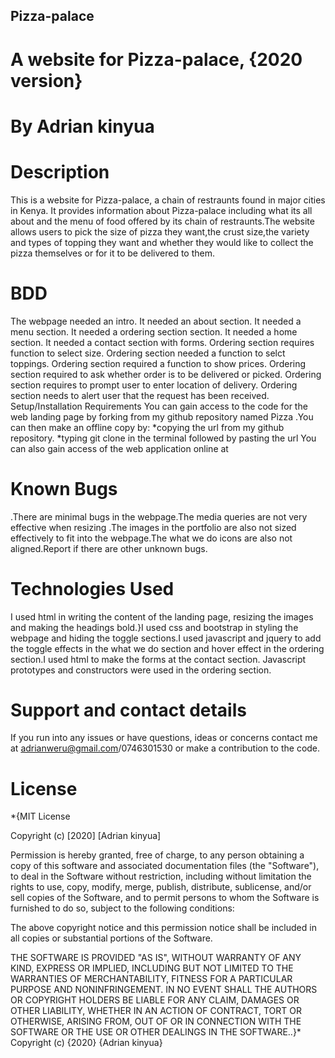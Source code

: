 ## Pizza-palace
# A website for Pizza-palace, {2020 version}
# By Adrian kinyua
# Description
This is a website for Pizza-palace, a chain of restraunts found in major cities in Kenya. It provides information about Pizza-palace including what its all about and the menu of food offered by its chain of restraunts.The website allows users to pick the size of pizza they want,the crust size,the variety and types of topping they want and whether they would like to collect the pizza themselves or for it to be delivered to them.

# BDD
The webpage needed an intro.
It needed an about section.
It needed a menu section.
It needed a ordering section section.
It needed a home section.
It needed a contact section with forms.
Ordering section requires function to select size.
Ordering section needed a function to selct toppings.
Ordering section required a function to show prices.
Ordering section required to ask whether order is to be delivered or picked.
Ordering section requires to prompt user to enter location of delivery.
Ordering section needs to alert user that the request has been received.
Setup/Installation Requirements
You can gain access to the code for the web landing page by forking from my github repository named Pizza .You can then make an offline copy by: *copying the url from my github repository. *typing git clone in the terminal followed by pasting the url You can also gain access of the web application online at 

# Known Bugs
.There are minimal bugs in the webpage.The media queries are not very effective when resizing .The images in the portfolio are also not sized effectively to fit into the webpage.The what we do icons are also not aligned.Report if there are other unknown bugs.

# Technologies Used
I used html in writing the content of the landing page, resizing the images and making the headings bold.}I used css and bootstrap in styling the webpage and hiding the toggle sections.I used javascript and jquery to add the toggle effects in the what we do section and hover effect in the ordering section.I used html to make the forms at the contact section. Javascript prototypes and constructors were used in the ordering section.

# Support and contact details
If you run into any issues or have questions, ideas or concerns contact me at adrianweru@gmail.com/0746301530 or make a contribution to the code.

# License
*{MIT License

Copyright (c) [2020] [Adrian kinyua]

Permission is hereby granted, free of charge, to any person obtaining a copy of this software and associated documentation files (the "Software"), to deal in the Software without restriction, including without limitation the rights to use, copy, modify, merge, publish, distribute, sublicense, and/or sell copies of the Software, and to permit persons to whom the Software is furnished to do so, subject to the following conditions:

The above copyright notice and this permission notice shall be included in all copies or substantial portions of the Software.

THE SOFTWARE IS PROVIDED "AS IS", WITHOUT WARRANTY OF ANY KIND, EXPRESS OR IMPLIED, INCLUDING BUT NOT LIMITED TO THE WARRANTIES OF MERCHANTABILITY, FITNESS FOR A PARTICULAR PURPOSE AND NONINFRINGEMENT. IN NO EVENT SHALL THE AUTHORS OR COPYRIGHT HOLDERS BE LIABLE FOR ANY CLAIM, DAMAGES OR OTHER LIABILITY, WHETHER IN AN ACTION OF CONTRACT, TORT OR OTHERWISE, ARISING FROM, OUT OF OR IN CONNECTION WITH THE SOFTWARE OR THE USE OR OTHER DEALINGS IN THE SOFTWARE..}* Copyright (c) {2020} {Adrian kinyua}

